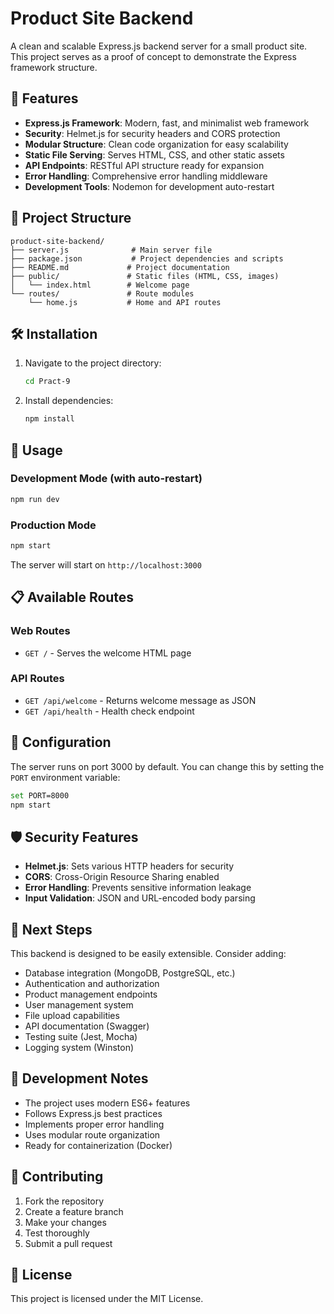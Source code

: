 # Product Site Backend

A clean and scalable Express.js backend server for a small product site. This project serves as a proof of concept to demonstrate the Express framework structure.

## 🚀 Features

- **Express.js Framework**: Modern, fast, and minimalist web framework
- **Security**: Helmet.js for security headers and CORS protection
- **Modular Structure**: Clean code organization for easy scalability
- **Static File Serving**: Serves HTML, CSS, and other static assets
- **API Endpoints**: RESTful API structure ready for expansion
- **Error Handling**: Comprehensive error handling middleware
- **Development Tools**: Nodemon for development auto-restart

## 📁 Project Structure

```
product-site-backend/
├── server.js              # Main server file
├── package.json           # Project dependencies and scripts
├── README.md             # Project documentation
├── public/               # Static files (HTML, CSS, images)
│   └── index.html        # Welcome page
└── routes/               # Route modules
    └── home.js           # Home and API routes
```

## 🛠️ Installation

1. Navigate to the project directory:

   ```bash
   cd Pract-9
   ```

2. Install dependencies:
   ```bash
   npm install
   ```

## 🚀 Usage

### Development Mode (with auto-restart)

```bash
npm run dev
```

### Production Mode

```bash
npm start
```

The server will start on `http://localhost:3000`

## 📋 Available Routes

### Web Routes

- `GET /` - Serves the welcome HTML page

### API Routes

- `GET /api/welcome` - Returns welcome message as JSON
- `GET /api/health` - Health check endpoint

## 🔧 Configuration

The server runs on port 3000 by default. You can change this by setting the `PORT` environment variable:

```bash
set PORT=8000
npm start
```

## 🛡️ Security Features

- **Helmet.js**: Sets various HTTP headers for security
- **CORS**: Cross-Origin Resource Sharing enabled
- **Error Handling**: Prevents sensitive information leakage
- **Input Validation**: JSON and URL-encoded body parsing

## 🎯 Next Steps

This backend is designed to be easily extensible. Consider adding:

- Database integration (MongoDB, PostgreSQL, etc.)
- Authentication and authorization
- Product management endpoints
- User management system
- File upload capabilities
- API documentation (Swagger)
- Testing suite (Jest, Mocha)
- Logging system (Winston)

## 📝 Development Notes

- The project uses modern ES6+ features
- Follows Express.js best practices
- Implements proper error handling
- Uses modular route organization
- Ready for containerization (Docker)

## 🤝 Contributing

1. Fork the repository
2. Create a feature branch
3. Make your changes
4. Test thoroughly
5. Submit a pull request

## 📄 License

This project is licensed under the MIT License.
